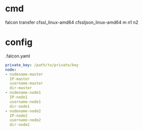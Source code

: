 # cmd
falcon transfer cfssl_linux-amd64 cfssljson_linux-amd64 m n1 n2
# config
.falcon.yaml

```yaml
private_key: /path/to/private/key
node: 
- nodename-master
  IP-master
  username-master
  dir-master
- nodename-node1  
  IP-node1
  username-node1
  dir-node1
- nodename-node2  
  IP-node2
  username-node2
  dir-node2
```